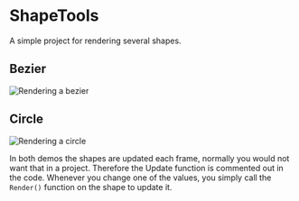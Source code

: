 ﻿# ShapeTools
A simple project for rendering several shapes. 

## Bezier
![Rendering a bezier](https://user-images.githubusercontent.com/22612711/32517409-aa140164-c406-11e7-90f3-68455fa682ca.gif)
## Circle
![Rendering a circle](https://user-images.githubusercontent.com/22612711/32517135-ca4e3c7a-c405-11e7-843e-51cbe4f727a7.gif)

In both demos the shapes are updated each frame, normally you would not want that in a project. Therefore the Update function is commented out in the code.
Whenever you change one of the values, you simply call the ```Render()``` function on the shape to update it.